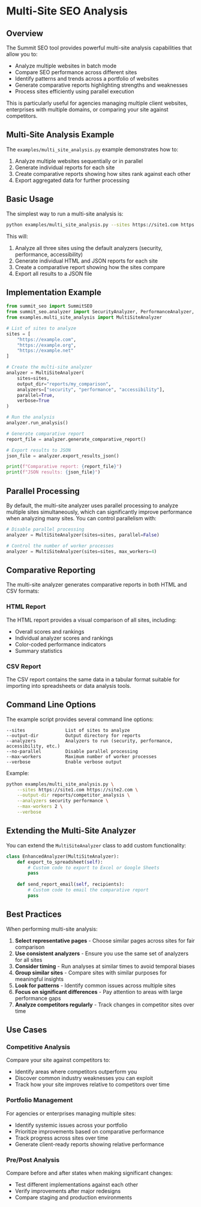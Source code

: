 # Multi-Site SEO Analysis

## Overview

The Summit SEO tool provides powerful multi-site analysis capabilities that allow you to:

- Analyze multiple websites in batch mode
- Compare SEO performance across different sites
- Identify patterns and trends across a portfolio of websites
- Generate comparative reports highlighting strengths and weaknesses
- Process sites efficiently using parallel execution

This is particularly useful for agencies managing multiple client websites, enterprises with multiple domains, or comparing your site against competitors.

## Multi-Site Analysis Example

The `examples/multi_site_analysis.py` example demonstrates how to:

1. Analyze multiple websites sequentially or in parallel
2. Generate individual reports for each site
3. Create comparative reports showing how sites rank against each other
4. Export aggregated data for further processing

## Basic Usage

The simplest way to run a multi-site analysis is:

```bash
python examples/multi_site_analysis.py --sites https://site1.com https://site2.com https://site3.com
```

This will:
1. Analyze all three sites using the default analyzers (security, performance, accessibility)
2. Generate individual HTML and JSON reports for each site
3. Create a comparative report showing how the sites compare
4. Export all results to a JSON file

## Implementation Example

```python
from summit_seo import SummitSEO
from summit_seo.analyzer import SecurityAnalyzer, PerformanceAnalyzer, AccessibilityAnalyzer
from examples.multi_site_analysis import MultiSiteAnalyzer

# List of sites to analyze
sites = [
    "https://example.com",
    "https://example.org",
    "https://example.net"
]

# Create the multi-site analyzer
analyzer = MultiSiteAnalyzer(
    sites=sites,
    output_dir="reports/my_comparison",
    analyzers=["security", "performance", "accessibility"],
    parallel=True,
    verbose=True
)

# Run the analysis
analyzer.run_analysis()

# Generate comparative report
report_file = analyzer.generate_comparative_report()

# Export results to JSON
json_file = analyzer.export_results_json()

print(f"Comparative report: {report_file}")
print(f"JSON results: {json_file}")
```

## Parallel Processing

By default, the multi-site analyzer uses parallel processing to analyze multiple sites simultaneously, which can significantly improve performance when analyzing many sites. You can control parallelism with:

```python
# Disable parallel processing
analyzer = MultiSiteAnalyzer(sites=sites, parallel=False)

# Control the number of worker processes
analyzer = MultiSiteAnalyzer(sites=sites, max_workers=4)
```

## Comparative Reporting

The multi-site analyzer generates comparative reports in both HTML and CSV formats:

### HTML Report

The HTML report provides a visual comparison of all sites, including:
- Overall scores and rankings
- Individual analyzer scores and rankings
- Color-coded performance indicators
- Summary statistics

### CSV Report

The CSV report contains the same data in a tabular format suitable for importing into spreadsheets or data analysis tools.

## Command Line Options

The example script provides several command line options:

```
--sites               List of sites to analyze
--output-dir          Output directory for reports
--analyzers           Analyzers to run (security, performance, accessibility, etc.)
--no-parallel         Disable parallel processing
--max-workers         Maximum number of worker processes
--verbose             Enable verbose output
```

Example:

```bash
python examples/multi_site_analysis.py \
    --sites https://site1.com https://site2.com \
    --output-dir reports/competitor_analysis \
    --analyzers security performance \
    --max-workers 2 \
    --verbose
```

## Extending the Multi-Site Analyzer

You can extend the `MultiSiteAnalyzer` class to add custom functionality:

```python
class EnhancedAnalyzer(MultiSiteAnalyzer):
    def export_to_spreadsheet(self):
        # Custom code to export to Excel or Google Sheets
        pass
        
    def send_report_email(self, recipients):
        # Custom code to email the comparative report
        pass
```

## Best Practices

When performing multi-site analysis:

1. **Select representative pages** - Choose similar pages across sites for fair comparison
2. **Use consistent analyzers** - Ensure you use the same set of analyzers for all sites
3. **Consider timing** - Run analyses at similar times to avoid temporal biases
4. **Group similar sites** - Compare sites with similar purposes for meaningful insights
5. **Look for patterns** - Identify common issues across multiple sites
6. **Focus on significant differences** - Pay attention to areas with large performance gaps
7. **Analyze competitors regularly** - Track changes in competitor sites over time

## Use Cases

### Competitive Analysis

Compare your site against competitors to:
- Identify areas where competitors outperform you
- Discover common industry weaknesses you can exploit
- Track how your site improves relative to competitors over time

### Portfolio Management

For agencies or enterprises managing multiple sites:
- Identify systemic issues across your portfolio
- Prioritize improvements based on comparative performance
- Track progress across sites over time
- Generate client-ready reports showing relative performance

### Pre/Post Analysis

Compare before and after states when making significant changes:
- Test different implementations against each other
- Verify improvements after major redesigns
- Compare staging and production environments 